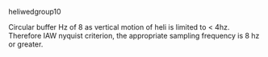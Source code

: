 heliwedgroup10




Circular buffer Hz of 8 as vertical motion of heli is limited to < 4hz. Therefore IAW nyquist criterion, the appropriate sampling frequency is 8 hz or greater.